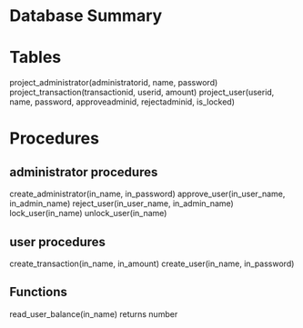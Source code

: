 Database Summary
===========================================================================

Tables
===========================================================================
project_administrator(administratorid, name, password)
project_transaction(transactionid, userid, amount)
project_user(userid, name, password, approveadminid, rejectadminid, is_locked)

Procedures
===========================================================================

administrator procedures
--------------------------------------------------------------------------------
create_administrator(in_name, in_password)
approve_user(in_user_name, in_admin_name)
reject_user(in_user_name, in_admin_name)
lock_user(in_name)
unlock_user(in_name)

user procedures
--------------------------------------------------------------------------------
create_transaction(in_name, in_amount)
create_user(in_name, in_password)

Functions
--------------------------------------------------------------------------------
read_user_balance(in_name) returns number